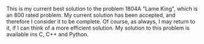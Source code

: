 This is my current best solution to the problem 1804A "Lame King", which is an 800 rated problem. My current solution has been accepted, and therefore I consider it to be complete. Of course, as always, I may return to it, if I can think of a more efficient solution. My solution to this problem is available ins C, C++ and Python.